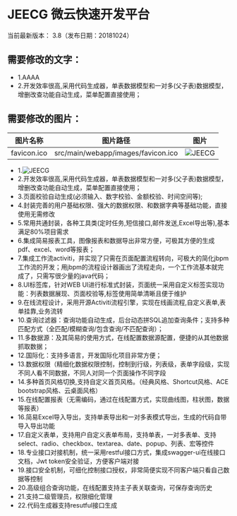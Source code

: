JEECG 微云快速开发平台
===============

当前最新版本： 3.8（发布日期：20181024）

需要修改的文字：
-----------------------------------
* 1.AAAA
* 2.开发效率很高,采用代码生成器，单表数据模型和一对多(父子表)数据模型，增删改查功能自动生成，菜单配置直接使用；



需要修改的图片：
-----------------------------------
| 图片名称 | 图片路径 | 图片 |
| - | - | - |
| favicon.ico | src/main/webapp/images/favicon.ico | ![JEECG](https://github.com/capricornstone/jeecg-3.8/blob/master/src/main/webapp/images/favicon.ico "Jeecg快速开发平台") |
* 1.![JEECG](https://github.com/capricornstone/jeecg-3.8/blob/master/src/main/webapp/images/favicon.ico "Jeecg快速开发平台")
* 2.开发效率很高,采用代码生成器，单表数据模型和一对多(父子表)数据模型，增删改查功能自动生成，菜单配置直接使用；
* 3.页面校验自动生成(必须输入、数字校验、金额校验、时间空间等);
* 4.封装完善的用户基础权限、强大的数据权限、和数据字典等基础功能，直接使用无需修改
* 5.常用共通封装，各种工具类(定时任务,短信接口,邮件发送,Excel导出等),基本满足80%项目需求
* 6.集成简易报表工具，图像报表和数据导出非常方便，可极其方便的生成pdf、excel、word等报表；
* 7.集成工作流activiti，并实现了只需在页面配置流程转向，可极大的简化jbpm工作流的开发；用jbpm的流程设计器画出了流程走向，一个工作流基本就完成了，只需写很少量的java代码；
* 8.UI标签库，针对WEB UI进行标准式封装，页面统一采用自定义标签实现功能：列表数据展现、页面校验等,标签使用简单清晰且便于维护
* 9.在线流程设计，采用开源Activiti流程引擎，实现在线画流程,自定义表单,表单挂靠,业务流转
* 10.查询过滤器：查询功能自动生成，后台动态拼SQL追加查询条件；支持多种匹配方式（全匹配/模糊查询/包含查询/不匹配查询）；
* 11.多数据源：及其简易的使用方式，在线配置数据源配置，便捷的从其他数据抓取数据；
* 12.国际化：支持多语言，开发国际化项目非常方便；
* 13.数据权限（精细化数据权限控制，控制到行级，列表级，表单字段级，实现不同人看不同数据，不同人对同一个页面操作不同字段
* 14.多种首页风格切换,支持自定义首页风格。（经典风格、Shortcut风格、ACE bootstrap风格、云桌面风格）
* 15.在线配置报表（无需编码，通过在线配置方式，实现曲线图，柱状图，数据等报表）
* 16.简易Excel导入导出，支持单表导出和一对多表模式导出，生成的代码自带导入导出功能
* 17.自定义表单，支持用户自定义表单布局，支持单表，一对多表单、支持select、radio、checkbox、textarea、date、popup、列表、宏等控件
* 18.专业接口对接机制，统一采用restful接口方式，集成swagger-ui在线接口文档，Jwt token安全验证，方便客户端对接
* 19.接口安全机制，可细化控制接口授权，非常简便实现不同客户端只看自己数据等控制
* 20.高级组合查询功能，在线配置支持主子表关联查询，可保存查询历史
* 21.支持二级管理员，权限细化管理
* 22.代码生成器支持resutful接口生成


    
